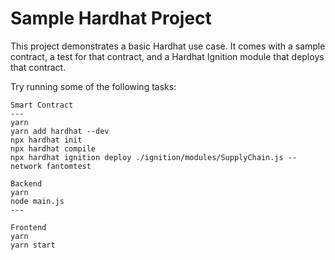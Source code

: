 # Sample Hardhat Project

This project demonstrates a basic Hardhat use case. It comes with a sample contract, a test for that contract, and a Hardhat Ignition module that deploys that contract.

Try running some of the following tasks:

```shell
Smart Contract
---
yarn
yarn add hardhat --dev
npx hardhat init
npx hardhat compile
npx hardhat ignition deploy ./ignition/modules/SupplyChain.js --network fantomtest

Backend
yarn
node main.js
---

Frontend
yarn
yarn start
```


